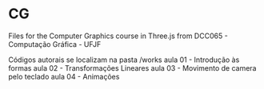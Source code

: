 # CG
Files for the Computer Graphics course in Three.js
from DCC065 - Computação Gráfica - UFJF

Códigos autorais se localizam na pasta /works
aula 01 - Introdução às formas
aula 02 - Transformações Lineares
aula 03 - Movimento de camera pelo teclado
aula 04 - Animações
